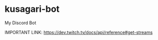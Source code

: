 # kusagari-bot
My Discord Bot 

IMPORTANT LINK: https://dev.twitch.tv/docs/api/reference#get-streams
